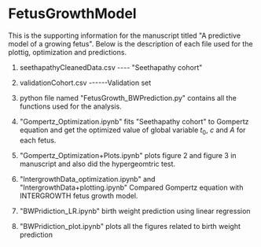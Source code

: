# FetusGrowthModel

This is the supporting information for the manuscript titled "A predictive model of a growing fetus". Below is the description of each file used for the plottig, optimization and predictions.

1. seethapathyCleanedData.csv ---- "Seethapathy cohort"

2. validationCohort.csv ------Validation set

3. python file named "FetusGrowth_BWPrediction.py" contains all the functions used for the analysis.

4. "Gompertz_Optimization.ipynb" fits "Seethapathy cohort" to Gompertz equation and get the optimized value of global variable $t_0$, $c$ and $A$ for each fetus.
5. "Gompertz_Optimization+Plots.ipynb" plots figure 2 and figure 3 in manuscript and also did the hypergeomtric test.

6. "IntergrowthData_optimization.ipynb" and "IntergrowthData+plotting.ipynb" Compared Gompertz equation with INTERGROWTH fetus growth model.

7. "BWPridiction_LR.ipynb" birth weight prediction using linear regression

8. "BWPridiction_plot.ipynb" plots all the figures related to birth weight prediction

